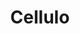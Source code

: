 ---
title: Cellulo
layout: page
description: Tangible and haptic robots for education and rehabilitation
category: past
img: assets/img/projects/thumbnails/cellulo.png
---
